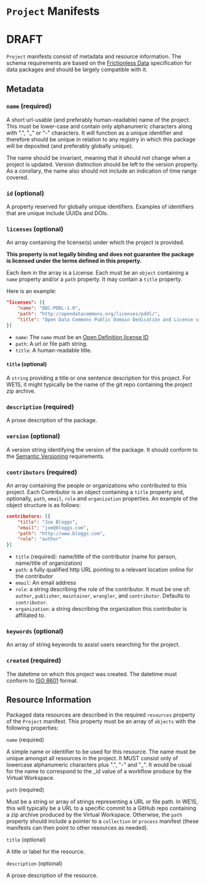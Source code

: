 # `Project` Manifests

# DRAFT

`Project` manifests consist of metadata and resource information. The schema requirements are based on the [Frictionless Data](http://frictionlessdata.io/) specification for data packages and should be largely compatible with it.

## Metadata

### `name` (required)

A short url-usable (and preferably human-readable) name of the project. This must be lower-case and contain only alphanumeric characters along with ".", "_" or "-" characters. It will function as a unique identifier and therefore should be unique in relation to any registry in which this package will be deposited (and preferably globally unique).

The name should be invariant, meaning that it should not change when a project is updated. Version distinction should be left to the version property. As a corollary, the name also should not include an indication of time range covered.

### `id` (optional)

A property reserved for globally unique identifiers. Examples of identifiers that are unique include UUIDs and DOIs.

### `licenses` (optional)

An array containing the license(s) under which the project is provided.

**This property is not legally binding and does not guarantee the package is licensed under the terms defined in this property.**

Each item in the array is a License. Each must be an `object` containing a `name` property and/or a `path` property. It may contain a `title` property.

Here is an example:

```json
"licenses": [{
	"name": "ODC-PDDL-1.0",
	"path": "http://opendatacommons.org/licenses/pddl/",
	"title": "Open Data Commons Public Domain Dedication and License v1.0"
}]
```

* `name`: The `name` must be an [Open Definition license ID](http://licenses.opendefinition.org/)
* `path`: A url or file path string.
* `title`: A human-readable title.

#### `title` (optional)

A `string` providing a title or one sentence description for this project. For WE1S, it might typically be the name of the git repo containing the project zip archive.

### `description` (required)

A prose description of the package.

### `version` (optional)

A version string identifying the version of the package. It should conform to the [Semantic Versioning](http://semver.org) requirements.

### `contributors` (required)

An array containing the people or organizations who contributed to this project. Each Contributor is an object containing a `title` property and, optionally, `path`, `email`, `role` and `organization` properties. An example of the object structure is as follows:

```json
contributors: [{
	"title": "Joe Bloggs",
	"email": "joe@bloggs.com",
	"path": "http://www.bloggs.com",
	"role": "author"
}]
```

* `title` (required): name/title of the contributor (name for person, name/title of organization)
* `path`: a fully qualified http URL pointing to a relevant location online for the contributor
* `email`: An email address
* `role`: a string describing the role of the contributor. It must be one of: `author`, `publisher`, `maintainer`, `wrangler`, and `contributor`. Defaults to `contributor`.
* `organization`: a string describing the organization this contributor is affiliated to.

### `keywords` (optional)

An array of string keywords to assist users searching for the project.

### `created` (required)

The datetime on which this project was created. The datetime must conform to [ISO 8601](https://en.wikipedia.org/wiki/ISO_8601) format.

## Resource Information

Packaged data resources are described in the required `resources` property of the `Project` manifest. This property must be an array of `objects` with the following properties:

`name` (required)

A simple name or identifier to be used for this resource. The name must be unique amongst all resources in the project. It MUST consist only of lowercase alphanumeric characters plus ".", "-" and "_". It would be usual for the name to correspond to the _id value of a workflow produce by the Virtual Workspace.

`path` (required)

Must be a string or array of strings representing a URL or file path. In WE1S, this will typically be a URL to a specific commit to a GitHub repo containing a zip archive produced by the Virtual Workspace. Otherwise, the `path` property should include a pointer to a `collection` or `process` manifest (these manifests can then point to other resources as needed).

`title` (optional)

A title or label for the resource.

`description` (optional)

A prose description of the resource.